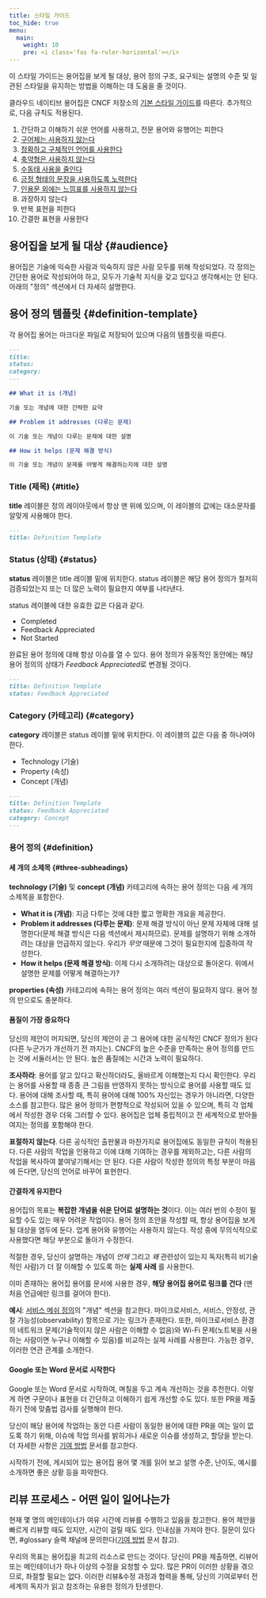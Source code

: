 ```yaml
---
title: 스타일 가이드
toc_hide: true
menu:
  main:
    weight: 10
    pre: <i class='fas fa-ruler-horizontal'></i>
---
```


이 스타일 가이드는 용어집을 보게 될 대상, 용어 정의 구조, 요구되는 설명의 수준 및 일관된 스타일을 유지하는 방법을 이해하는 데 도움을 줄 것이다.

클라우드 네이티브 용어집은 CNCF 저장소의 [기본 스타일 가이드](https://github.com/cncf/foundation/blob/master/style-guide.md)를 따른다. 추가적으로, 다음 규칙도 적용된다.

1. 간단하고 이해하기 쉬운 언어를 사용하고, 전문 용어와 유행어는 피한다
2. [구어체는 사용하지 않는다](https://en.wikipedia.org/wiki/Colloquialism)
3. [정확하고 구체적인 언어를 사용한다](https://guidetogrammar.org/grammar/composition/abstract.htm)
4. [축약형은 사용하지 않는다](https://en.wikipedia.org/wiki/Contraction_(grammar))
5. [수동태 사용을 줄인다](https://www.ef.com/ca/english-resources/english-grammar/passive-voice/)
6. [긍정 형태의 문장을 사용하도록 노력한다](https://examples.yourdictionary.com/positive-sentence-examples.html)
7. [인용문 외에는 느낌표를 사용하지 않는다](https://www.grammarly.com/blog/exclamation-mark/)
8. 과장하지 않는다
9. 반복 표현을 피한다
10. 간결한 표현을 사용한다

## 용어집을 보게 될 대상 {#audience}

용어집은 기술에 익숙한 사람과 익숙하지 않은 사람 모두를 위해 작성되었다. 각 정의는 간단한 용어로 작성되어야 하고, 모두가 기술적 지식을 갖고 있다고 생각해서는 안 된다. 아래의 "정의" 섹션에서 더 자세히 설명한다.

## 용어 정의 템플릿 {#definition-template}

각 용어집 용어는 마크다운 파일로 저장되어 있으며 다음의 템플릿을 따른다.

```md
---
title: 
status: 
category: 
---

## What it is (개념)

기술 또는 개념에 대한 간략한 요약

## Problem it addresses (다루는 문제)

이 기술 또는 개념이 다루는 문제에 대한 설명

## How it helps (문제 해결 방식)

이 기술 또는 개념이 문제를 어떻게 해결하는지에 대한 설명
```

### Title (제목) {#title}

**title** 레이블은 정의 레이아웃에서 항상 맨 위에 있으며, 이 레이블의 값에는 대소문자를 알맞게 사용해야 한다.

```md
---
title: Definition Template
```

### Status (상태) {#status}

**status** 레이블은 title 레이블 밑에 위치한다. status 레이블은 해당 용어 정의가 철저히 검증되었는지 또는 더 많은 노력이 필요한지 여부를 나타낸다.

status 레이블에 대한 유효한 값은 다음과 같다.

- Completed
- Feedback Appreciated 
- Not Started

완료된 용어 정의에 대해 항상 이슈를 열 수 있다. 용어 정의가 유동적인 동안에는 해당 용어 정의의 상태가 *Feedback Appreciated*로 변경될 것이다.

```md
---
title: Definition Template
status: Feedback Appreciated
```

### Category (카테고리) {#category}

**category** 레이블은 status 레이블 밑에 위치한다. 이 레이블의 값은 다음 중 하나여야 한다.

- Technology (기술)
- Property (속성)
- Concept (개념)

```md
---
title: Definition Template
status: Feedback Appreciated
category: Concept
---
```

### 용어 정의 {#definition}

#### 세 개의 소제목 {#three-subheadings}

**technology (기술)** 및 **concept (개념)** 카테고리에 속하는 용어 정의는 다음 세 개의 소제목을 포함한다.

- **What it is (개념)**: 지금 다루는 것에 대한 짧고 명확한 개요을 제공한다.
- **Problem it addresses (다루는 문제)**: 문제 해결 방식이 아닌 문제 자체에 대해 설명한다(문제 해결 방식은 다음 섹션에서 제시하므로). 문제를 설명하기 위해 소개하려는 대상을 언급하지 않는다. 우리가 *무엇* 때문에 그것이 필요한지에 집중하여 작성한다.
- **How it helps (문제 해결 방식)**: 이제 다시 소개하려는 대상으로 돌아온다. 위에서 설명한 문제를 어떻게 해결하는가?

**properties (속성)** 카테고리에 속하는 용어 정의는 여러 섹션이 필요하지 않다. 용어 정의 만으로도 충분하다.

#### 품질이 가장 중요하다

당신의 제안이 머지되면, 당신의 제안이 곧 그 용어에 대한 공식적인 CNCF 정의가 된다(다른 누군가가 개선하기 전 까지는). CNCF의 높은 수준을 만족하는 용어 정의를 만드는 것에 서둘러서는 안 된다. 높은 품질에는 시간과 노력이 필요하다.

**조사하라**: 용어를 알고 있다고 확신하더라도, 올바르게 이해했는지 다시 확인한다. 우리는 용어를 사용할 때 종종 큰 그림을 반영하지 못하는 방식으로 용어를 사용할 때도 있다. 용어에 대해 조사할 때, 특히 용어에 대해 100% 자신있는 경우가 아니라면, 다양한 소스를 참고한다. 많은 용어 정의가 편향적으로 작성되어 있을 수 있으며, 특히 각 업체에서 작성한 경우 더욱 그러할 수 있다. 용어집은 업체 중립적이고 전 세계적으로 받아들여지는 정의를 포함해야 한다.

**표절하지 않는다**. 다른 공식적인 출판물과 마찬가지로 용어집에도 동일한 규칙이 적용된다. 다른 사람의 작업을 인용하고 이에 대해 기여하는 경우를 제외하고는, 다른 사람의 작업을 복사하여 붙여넣기해서는 안 된다. 다른 사람이 작성한 정의의 특정 부분이 마음에 든다면, 당신의 언어로 바꾸어 표현한다.

#### 간결하게 유지한다

용어집의 목표는 **복잡한 개념을 쉬운 단어로 설명하는 것**이다. 이는 여러 번의 수정이 필요할 수도 있는 매우 어려운 작업이다. 용어 정의 초안을 작성할 때, 항상 용어집을 보게 될 대상을 염두에 둔다. 업계 용어와 유행어는 사용하지 않는다. 작성 중에 무의식적으로 사용했다면 해당 부분으로 돌아가 수정한다.

적절한 경우, 당신이 설명하는 개념이 *언제* 그리고 *왜* 관련성이 있는지 독자(특히 비기술적인 사람)가 더 잘 이해할 수 있도록 하는 **실제 사례** 를 사용한다.

이미 존재하는 용어집 용어를 문서에 사용한 경우, **해당 용어집 용어로 링크를 건다** (맨 처음 언급에만 링크를 걸어야 한다).

**예시**: [서비스 메쉬 정의](/ko/service_mesh/)의 "개념" 섹션을 참고한다. 마이크로서비스, 서비스, 안정성, 관찰 가능성(observability) 항목으로 가는 링크가 존재한다. 또한, 마이크로서비스 환경의 네트워크 문제(기술적이지 않은 사람은 이해할 수 없음)와 Wi-Fi 문제(노트북을 사용하는 사람이면 누구나 이해할 수 있음)를 비교하는 실제 사례를 사용한다. 가능한 경우, 이러한 연관 관계를 소개한다.

#### Google 또는 Word 문서로 시작한다

Google 또는 Word 문서로 시작하여, 며칠을 두고 계속 개선하는 것을 추천한다. 이렇게 하면 구문이나 표현을 더 간단하고 이해하기 쉽게 개선할 수도 있다. 또한 PR을 제출하기 전에 맞춤법 검사를 실행해야 한다.

당신이 해당 용어에 작업하는 동안 다른 사람이 동일한 용어에 대한 PR을 여는 일이 없도록 하기 위해, 이슈에 작업 의사를 밝히거나 새로운 이슈를 생성하고, 할당을 받는다. 더 자세한 사항은 [기여 방법](/ko/contribute/) 문서를 참고한다.

시작하기 전에, 게시되어 있는 용어집 용어 몇 개를 읽어 보고 설명 수준, 난이도, 예시를 소개하면 좋은 상황 등을 파악한다.


## 리뷰 프로세스 - 어떤 일이 일어나는가

현재 몇 명의 메인테이너가 여유 시간에 리뷰를 수행하고 있음을 참고한다. 용어 제안을 빠르게 리뷰할 때도 있지만, 시간이 걸릴 때도 있다. 인내심을 가져야 한다. 질문이 있다면, #glossary 슬랙 채널에 문의한다([기여 방법](/ko/contribute/) 문서 참고).

우리의 목표는 용어집을 최고의 리소스로 만드는 것이다. 당신이 PR을 제출하면, 리뷰어 또는 메인테이너가 하나 이상의 수정을 요청할 수 있다. 많은 PR이 이러한 상황을 겪으므로, 좌절할 필요는 없다. 이러한 리뷰&수정 과정과 협력을 통해, 당신의 기여로부터 전 세계의 독자가 읽고 참조하는 유용한 정의가 탄생한다.
